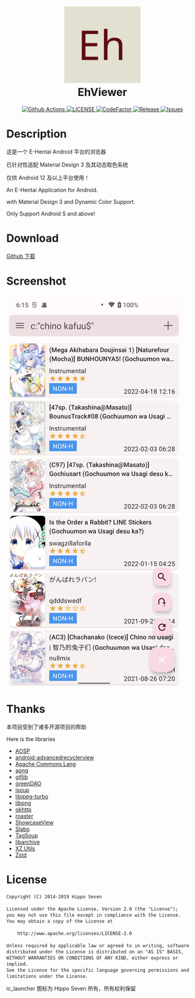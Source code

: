 <h1 align="center">
  <img src="art/launcher_icon-web.png" width="200">
  <br>EhViewer<br>
</h1>

<p align="center">
  <a href="https://github.com/asuka-mio/Ehviewer/actions">
    <img src="https://img.shields.io/github/workflow/status/asuka-mio/Ehviewer/EhViewer" alt="Github Actions">
  </a>
  <a href="https://github.com/asuka-mio/Ehviewer/blob/master/LICENSE">
    <img src="https://img.shields.io/github/license/asuka-mio/Ehviewer" alt="LICENSE">
  </a>
  <a href="https://www.codefactor.io/repository/github/asuka-mio/ehviewer">
    <img src="https://www.codefactor.io/repository/github/asuka-mio/ehviewer/badge" alt="CodeFactor">
  </a>
  <a href="https://github.com/asuka-mio/Ehviewer/releases">
    <img src="https://img.shields.io/github/v/release/asuka-mio/ehviewer?include_prereleases" alt="Release">
  </a>
  <a href="https://github.com/asuka-mio/Ehviewer/issues">
    <img src="https://img.shields.io/github/issues/asuka-mio/ehviewer" alt="Issues">
  </a>
</p>

# Description
这是一个 E-Hentai Android 平台的浏览器

已针对性适配 Material Design 3 及其动态取色系统

仅供 Android 12 及以上平台使用！


An E-Hentai Application for Android.

with Material Design 3 and Dynamic Color Support.

Only Support Android S and above!

# Download

[Github 下载](https://github.com/asuka-mio/Ehviewer/releases)

# Screenshot

![screenshot-01](art/screenshot-01.png)

# Thanks

本项目受到了诸多开源项目的帮助

Here is the libraries

- [AOSP](http://source.android.com/)
- [android-advancedrecyclerview](https://github.com/h6ah4i/android-advancedrecyclerview)
- [Apache Commons Lang](https://commons.apache.org/proper/commons-lang/)
- [apng](http://apng.sourceforge.net/)
- [giflib](http://giflib.sourceforge.net)
- [greenDAO](https://github.com/greenrobot/greenDAO)
- [jsoup](https://github.com/jhy/jsoup)
- [libjpeg-turbo](http://libjpeg-turbo.virtualgl.org/)
- [libpng](http://www.libpng.org/pub/png/libpng.html)
- [okhttp](https://github.com/square/okhttp)
- [roaster](https://github.com/forge/roaster)
- [ShowcaseView](https://github.com/amlcurran/ShowcaseView)
- [Slabo](https://github.com/TiroTypeworks/Slabo)
- [TagSoup](http://home.ccil.org/~cowan/tagsoup/)
- [libarchive](http://www.libarchive.org/)
- [XZ Utils](https://tukaani.org/xz/)
- [Zstd](http://www.zstd.net/)


# License

    Copyright (C) 2014-2019 Hippo Seven

    Licensed under the Apache License, Version 2.0 (the "License");
    you may not use this file except in compliance with the License.
    You may obtain a copy of the License at

        http://www.apache.org/licenses/LICENSE-2.0

    Unless required by applicable law or agreed to in writing, software
    distributed under the License is distributed on an "AS IS" BASIS,
    WITHOUT WARRANTIES OR CONDITIONS OF ANY KIND, either express or implied.
    See the License for the specific language governing permissions and
    limitations under the License.

ic_launcher 图标为 Hippo Seven 所有，所有权利保留
